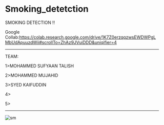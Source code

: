 # Smoking_detetction
SMOKING DETECTION !!

Google Collab:https://colab.research.google.com/drive/1K7Z0erzqqzwsEWDWPgLMbUdApuuzdWii#scrollTo=ZhAz9JVuiDDD&uniqifier=4
*************************************************************************************************************************************************************************

TEAM:

1>MOHAMMED SUFYAAN TALISH

2>MOHAMMED MUJAHID

3>SYED KAIFUDDIN

4>

5>

*************************************************************************************************************************************************************************
![sm](https://user-images.githubusercontent.com/97327266/203848231-1bdd5bb1-ff14-4c68-af19-fc408fcc0114.png)
